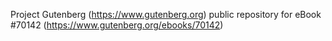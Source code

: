 Project Gutenberg (https://www.gutenberg.org) public repository for
eBook #70142 (https://www.gutenberg.org/ebooks/70142)
